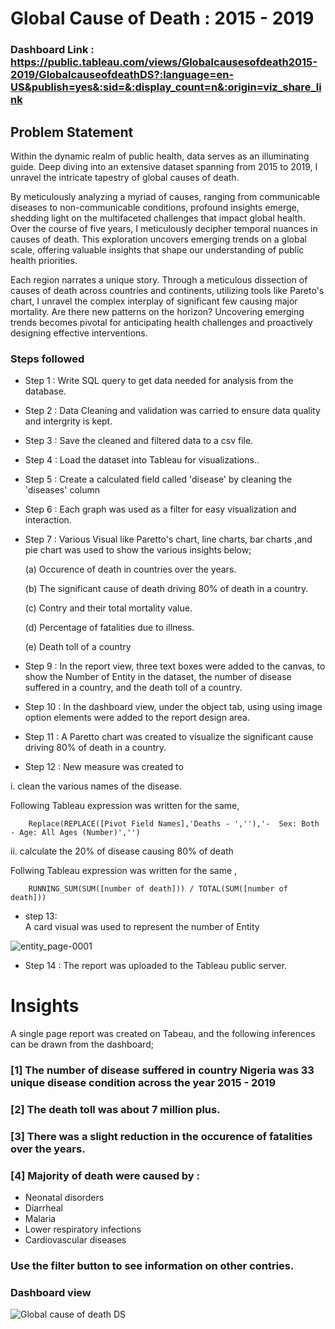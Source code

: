 # Global Cause of Death : 2015 - 2019

### Dashboard Link : https://public.tableau.com/views/Globalcausesofdeath2015-2019/GlobalcauseofdeathDS?:language=en-US&publish=yes&:sid=&:display_count=n&:origin=viz_share_link

## Problem Statement

Within the dynamic realm of public health, data serves as an illuminating guide. Deep diving into an extensive dataset spanning from 2015 to 2019, I unravel the intricate tapestry of global causes of death.

By meticulously analyzing a myriad of causes, ranging from communicable diseases to non-communicable conditions, profound insights emerge, shedding light on the multifaceted challenges that impact global health.
Over the course of five years, I meticulously decipher temporal nuances in causes of death. This exploration uncovers emerging trends on a global scale, offering valuable insights that shape our understanding of public health priorities.

Each region narrates a unique story. Through a meticulous dissection of causes of death across countries and continents, utilizing tools like Pareto's chart, I unravel the complex interplay of significant few causing major mortality.
Are there new patterns on the horizon? Uncovering emerging trends becomes pivotal for anticipating health challenges and proactively designing effective interventions.

### Steps followed 

- Step 1 : Write SQL query to get data needed for analysis from the database.
- Step 2 : Data Cleaning and validation was carried to ensure data quality and intergrity is kept.
- Step 3 :  Save the cleaned and filtered data to a csv file.
- Step 4 :  Load the dataset into Tableau for visualizations..
- Step 5 : Create a calculated field called 'disease' by cleaning the 'diseases' column
- Step 6 : Each graph was used as a filter for easy visualization and interaction. 
- Step 7 : Various  Visual like Paretto's chart, line charts, bar charts ,and pie chart was used to show the various insights below;

  (a) Occurence of death in countries over the years.

  (b) The significant cause of death driving 80% of death in a country.
  
  (c) Contry and their total mortality value.
  
  (d) Percentage of fatalities due to illness.

  (e) Death toll of a country
  

- Step 9 : In the report view, three text boxes were added to the canvas, to show the Number of Entity in the dataset, the number of disease suffered in a country, and the death toll of a country.

- Step 10 : In the dashboard view, under the object tab, using using image option elements were added to the report design area. 

- Step 11 : A Paretto chart was created to visualize the significant cause driving 80% of death in a country.
        
- Step 12 : New measure was created to 

i. clean the various names of the disease.
    

Following Tableau expression was written for the same,
        
        Replace(REPLACE([Pivot Field Names],'Deaths - ',''),'-  Sex: Both - Age: All Ages (Number)','')

ii. calculate the 20% of disease causing 80% of death 

Follwing Tableau expression was written for the same ,

        RUNNING_SUM(SUM([number of death])) / TOTAL(SUM([number of death]))


 - step 13:        
A card visual was used to represent the number of Entity

![entity_page-0001](https://github.com/FaeyO/Global-Cause-of-Death-2015---2019/assets/118575325/b0d7211a-69c0-4656-a3b8-e896d130e1a4)

 - Step 14 : The report was uploaded to the Tableau public server.
 
# Insights

A single page report was created on Tabeau, and the following inferences can be drawn from the dashboard;

### [1] The number of disease suffered in country Nigeria was 33 unique disease condition across the year 2015 - 2019

### [2] The death toll was about 7 million plus.

### [3] There was a slight reduction in the occurence of fatalities over the years.

### [4] Majority of death were caused by :
 - Neonatal disorders
 - Diarrheal
 - Malaria
 - Lower respiratory infections
 - Cardiovascular diseases

### Use the filter button to see information on other contries.


### Dashboard view

![Global cause of death DS](https://github.com/FaeyO/Global-Cause-of-Death-2015---2019/assets/118575325/463b1910-737d-46f3-ad5e-0fa07f4b16ed)
